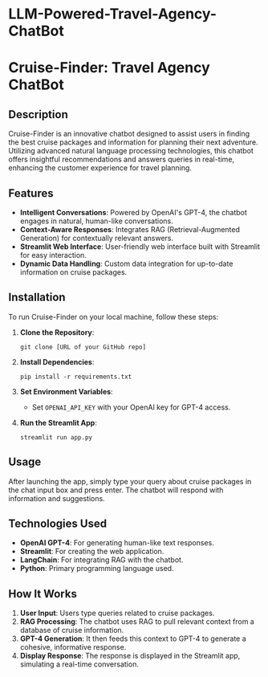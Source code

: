 # LLM-Powered-Travel-Agency-ChatBot
# Cruise-Finder: Travel Agency ChatBot

## Description
Cruise-Finder is an innovative chatbot designed to assist users in finding the best cruise packages and information for planning their next adventure. Utilizing advanced natural language processing technologies, this chatbot offers insightful recommendations and answers queries in real-time, enhancing the customer experience for travel planning.

## Features
- **Intelligent Conversations**: Powered by OpenAI's GPT-4, the chatbot engages in natural, human-like conversations.
- **Context-Aware Responses**: Integrates RAG (Retrieval-Augmented Generation) for contextually relevant answers.
- **Streamlit Web Interface**: User-friendly web interface built with Streamlit for easy interaction.
- **Dynamic Data Handling**: Custom data integration for up-to-date information on cruise packages.

## Installation
To run Cruise-Finder on your local machine, follow these steps:

1. **Clone the Repository**:
    ```
    git clone [URL of your GitHub repo]
    ```
2. **Install Dependencies**:
    ```
    pip install -r requirements.txt
    ```
3. **Set Environment Variables**:
    - Set `OPENAI_API_KEY` with your OpenAI key for GPT-4 access.

4. **Run the Streamlit App**:
    ```
    streamlit run app.py
    ```

## Usage
After launching the app, simply type your query about cruise packages in the chat input box and press enter. The chatbot will respond with information and suggestions.

## Technologies Used
- **OpenAI GPT-4**: For generating human-like text responses.
- **Streamlit**: For creating the web application.
- **LangChain**: For integrating RAG with the chatbot.
- **Python**: Primary programming language used.

## How It Works
1. **User Input**: Users type queries related to cruise packages.
2. **RAG Processing**: The chatbot uses RAG to pull relevant context from a database of cruise information.
3. **GPT-4 Generation**: It then feeds this context to GPT-4 to generate a cohesive, informative response.
4. **Display Response**: The response is displayed in the Streamlit app, simulating a real-time conversation.
